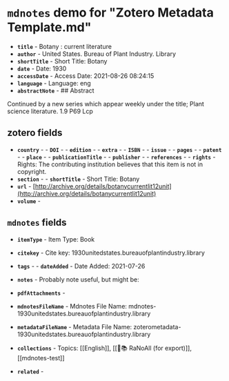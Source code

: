# `mdnotes` demo for "Zotero Metadata Template.md"

- **`title`** - Botany : current literature
- **`author`** -  United States. Bureau of Plant Industry. Library
- **`shortTitle`** -  Short Title: Botany
- **`date`** -  Date: 1930
- **`accessDate`** -  Access Date: 2021-08-26 08:24:15
- **`language`** -  Language: eng
- **`abstractNote`** - ## Abstract

Continued by a new series which appear weekly under the title; Plant science literature. 1.9 P69 Lcp


## zotero fields

- **`country`** - - **`DOI`** - - **`edition`** - - **`extra`** - - **`ISBN`** - - **`issue`** - - **`pages`** - - **`patent`** - - **`place`** - - **`publicationTitle`** - - **`publisher`** - - **`references`** - - **`rights`** -  Rights: The contributing institution believes that this item is not in copyright.
- **`section`** - - **`shortTitle`** -  Short Title: Botany
- **`url`** - [http://archive.org/details/botanycurrentlit12unit](http://archive.org/details/botanycurrentlit12unit)
- **`volume`** - 

## `mdnotes`  fields

- **`itemType`** -  Item Type: Book
- **`citekey`** -  Cite key: 1930unitedstates.bureauofplantindustry.library
- **`tags`** - - **`dateAdded`** -  Date Added: 2021-07-26
- **`notes`** - 
Probably note useful, but might be:

- **`pdfAttachments`** - 
- **`mdnotesFileName`** -  Mdnotes File Name: mdnotes-1930unitedstates.bureauofplantindustry.library

- **`metadataFileName`** -  Metadata File Name: zoterometadata-1930unitedstates.bureauofplantindustry.library

- **`collections`** -  Topics: [[English]], [[🌿📚 RaNoAll (for export)]], [[mdnotes-test]]

- **`related`** - 
  